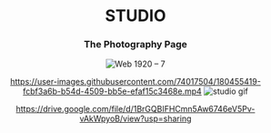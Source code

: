 <div align="center">

# STUDIO 

### The Photography Page


![Web 1920 – 7](https://user-images.githubusercontent.com/74017504/152681125-1b5d7d5e-e488-4751-9909-c3e09503e80d.png)

https://user-images.githubusercontent.com/74017504/180455419-fcbf3a6b-b54d-4509-bb5e-efaf15c3468e.mp4
![studio gif](https://user-images.githubusercontent.com/74017504/180455429-e1eb9ef4-9ae6-4d99-ab4f-74a6009050c1.gif)



https://drive.google.com/file/d/1BrGQBIFHCmn5Aw6746eV5Pv-vAkWpyoB/view?usp=sharing

 
</div>

